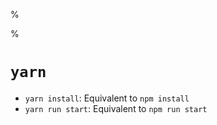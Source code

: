 %

%

# `yarn`

- `yarn install`: Equivalent to `npm install`
- `yarn run start`: Equivalent to `npm run start`
